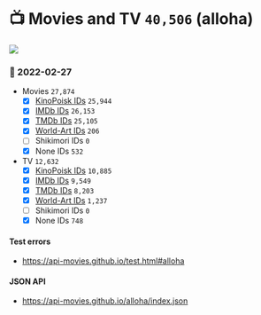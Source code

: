 # :tv: Movies and TV `40,506` (alloha)

<a href="https://API-Movies.github.io"><img src="https://API-Movies.github.io/banner.png?cache"></a>

### :date: 2022-02-27
- Movies `27,874`
  - [x] <a href="https://API-Movies.github.io/alloha/movie_kinopoisk_ids.json">KinoPoisk IDs</a> `25,944`
  - [x] <a href="https://API-Movies.github.io/alloha/movie_imdb_ids.json">IMDb IDs</a> `26,153`
  - [x] <a href="https://API-Movies.github.io/alloha/movie_tmdb_ids.json">TMDb IDs</a> `25,105`
  - [x] <a href="https://API-Movies.github.io/alloha/movie_world_art_ids.json">World-Art IDs</a> `206`
  - [ ] Shikimori IDs `0`
  - [x] None IDs `532`
- TV `12,632`
  - [x] <a href="https://API-Movies.github.io/alloha/tv_kinopoisk_ids.json">KinoPoisk IDs</a> `10,885`
  - [x] <a href="https://API-Movies.github.io/alloha/tv_imdb_ids.json">IMDb IDs</a> `9,549`
  - [x] <a href="https://API-Movies.github.io/alloha/tv_tmdb_ids.json">TMDb IDs</a> `8,203`
  - [x] <a href="https://API-Movies.github.io/alloha/tv_world_art_ids.json">World-Art IDs</a> `1,237`
  - [ ] Shikimori IDs `0`
  - [x] None IDs `748`
#### Test errors
- <a href='https://api-movies.github.io/test.html#alloha'>https://api-movies.github.io/test.html#alloha</a>
#### JSON API
- <a href='https://api-movies.github.io/alloha/index.json'>https://api-movies.github.io/alloha/index.json</a>
